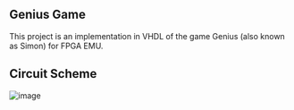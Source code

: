 ## Genius Game

This project is an implementation in VHDL of the game Genius (also known as Simon) for FPGA EMU.

## Circuit Scheme 

![image](https://user-images.githubusercontent.com/110943279/212758912-ccc95837-562f-455b-837c-af6c96ccc296.png)
